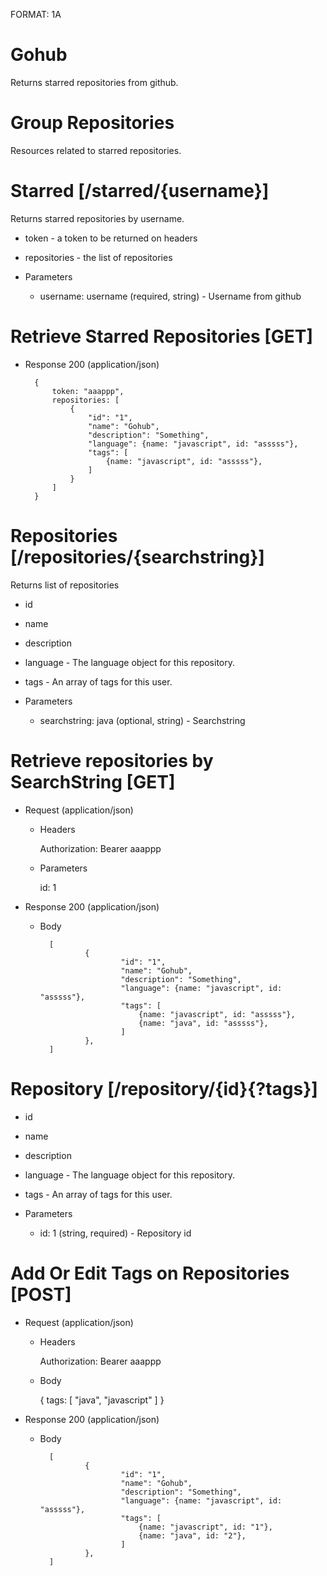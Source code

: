 FORMAT: 1A

# Gohub

Returns starred repositories from github.

# Group Repositories

Resources related to starred repositories.

# Starred [/starred/{username}]

Returns starred repositories by username.

+ token - a token to be returned on headers
+ repositories - the list of repositories

+ Parameters
    + username: username (required, string) - Username from github

# Retrieve Starred Repositories [GET]

+ Response 200 (application/json)

        {
            token: "aaappp",
            repositories: [
                {
                    "id": "1",
                    "name": "Gohub",
                    "description": "Something",
                    "language": {name: "javascript", id: "asssss"},
                    "tags": [
                        {name: "javascript", id: "asssss"},
                    ]
                }
            ]
        }


# Repositories [/repositories/{searchstring}]

Returns list of repositories

+ id
+ name
+ description
+ language - The language object for this repository.
+ tags - An array of tags for this user.

+ Parameters
    + searchstring: java (optional, string) - Searchstring

# Retrieve repositories by SearchString [GET]

+ Request (application/json)

    + Headers
    
        Authorization: Bearer aaappp
    
    + Parameters
    
        id: 1

+ Response 200 (application/json)

    + Body

            [
                    {
                            "id": "1",
                            "name": "Gohub",
                            "description": "Something",
                            "language": {name: "javascript", id: "asssss"},
                            "tags": [
                                {name: "javascript", id: "asssss"},
                                {name: "java", id: "asssss"},
                            ]
                    },
            ]

# Repository [/repository/{id}{?tags}]

+ id
+ name
+ description
+ language - The language object for this repository.
+ tags - An array of tags for this user.

+ Parameters
    + id: 1 (string, required) - Repository id

# Add Or Edit Tags on Repositories  [POST]

+ Request (application/json)

    + Headers
    
        Authorization: Bearer aaappp
        
    + Body
    
        {
            tags: [
                "java",
                "javascript"
            ]
        }
    

+ Response 200 (application/json)

    + Body

            [
                    {
                            "id": "1",
                            "name": "Gohub",
                            "description": "Something",
                            "language": {name: "javascript", id: "asssss"},
                            "tags": [
                                {name: "javascript", id: "1"},
                                {name: "java", id: "2"},
                            ]
                    },
            ]
